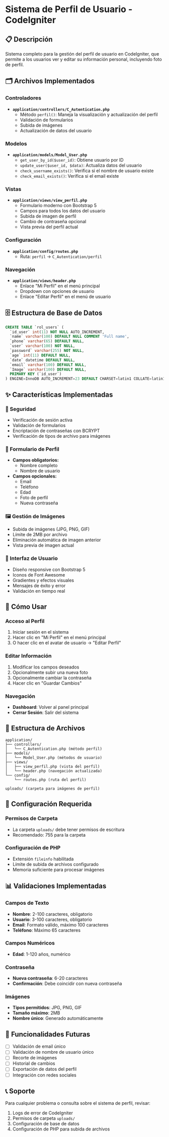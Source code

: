 # Sistema de Perfil de Usuario - CodeIgniter

## 📋 Descripción
Sistema completo para la gestión del perfil de usuario en CodeIgniter, que permite a los usuarios ver y editar su información personal, incluyendo foto de perfil.

## 🗂️ Archivos Implementados

### Controladores
- **`application/controllers/C_Autentication.php`**
  - Método `perfil()`: Maneja la visualización y actualización del perfil
  - Validación de formularios
  - Subida de imágenes
  - Actualización de datos del usuario

### Modelos
- **`application/models/Model_User.php`**
  - `get_user_by_id($user_id)`: Obtiene usuario por ID
  - `update_user($user_id, $data)`: Actualiza datos del usuario
  - `check_username_exists()`: Verifica si el nombre de usuario existe
  - `check_email_exists()`: Verifica si el email existe

### Vistas
- **`application/views/view_perfil.php`**
  - Formulario moderno con Bootstrap 5
  - Campos para todos los datos del usuario
  - Subida de imagen de perfil
  - Cambio de contraseña opcional
  - Vista previa del perfil actual

### Configuración
- **`application/config/routes.php`**
  - Ruta: `perfil` → `C_Autentication/perfil`

### Navegación
- **`application/views/header.php`**
  - Enlace "Mi Perfil" en el menú principal
  - Dropdown con opciones de usuario
  - Enlace "Editar Perfil" en el menú de usuario

## 🗄️ Estructura de Base de Datos

```sql
CREATE TABLE `rol_users` (
  `id_user` int(11) NOT NULL AUTO_INCREMENT,
  `name` varchar(100) DEFAULT NULL COMMENT 'Full name',
  `phone` varchar(65) DEFAULT NULL,
  `user` varchar(100) NOT NULL,
  `password` varchar(255) NOT NULL,
  `age` int(11) DEFAULT NULL,
  `date` datetime DEFAULT NULL,
  `email` varchar(100) DEFAULT NULL,
  `Image` varchar(100) DEFAULT NULL,
  PRIMARY KEY (`id_user`)
) ENGINE=InnoDB AUTO_INCREMENT=23 DEFAULT CHARSET=latin1 COLLATE=latin1_swedish_ci;
```

## ✨ Características Implementadas

### 🔐 Seguridad
- Verificación de sesión activa
- Validación de formularios
- Encriptación de contraseñas con BCRYPT
- Verificación de tipos de archivo para imágenes

### 📝 Formulario de Perfil
- **Campos obligatorios:**
  - Nombre completo
  - Nombre de usuario
- **Campos opcionales:**
  - Email
  - Teléfono
  - Edad
  - Foto de perfil
  - Nueva contraseña

### 🖼️ Gestión de Imágenes
- Subida de imágenes (JPG, PNG, GIF)
- Límite de 2MB por archivo
- Eliminación automática de imagen anterior
- Vista previa de imagen actual

### 🎨 Interfaz de Usuario
- Diseño responsive con Bootstrap 5
- Iconos de Font Awesome
- Gradientes y efectos visuales
- Mensajes de éxito y error
- Validación en tiempo real

## 🚀 Cómo Usar

### Acceso al Perfil
1. Iniciar sesión en el sistema
2. Hacer clic en "Mi Perfil" en el menú principal
3. O hacer clic en el avatar de usuario → "Editar Perfil"

### Editar Información
1. Modificar los campos deseados
2. Opcionalmente subir una nueva foto
3. Opcionalmente cambiar la contraseña
4. Hacer clic en "Guardar Cambios"

### Navegación
- **Dashboard**: Volver al panel principal
- **Cerrar Sesión**: Salir del sistema

## 📁 Estructura de Archivos

```
application/
├── controllers/
│   └── C_Autentication.php (método perfil)
├── models/
│   └── Model_User.php (métodos de usuario)
├── views/
│   ├── view_perfil.php (vista del perfil)
│   └── header.php (navegación actualizada)
└── config/
    └── routes.php (ruta del perfil)

uploads/ (carpeta para imágenes de perfil)
```

## 🔧 Configuración Requerida

### Permisos de Carpeta
- La carpeta `uploads/` debe tener permisos de escritura
- Recomendado: 755 para la carpeta

### Configuración de PHP
- Extensión `fileinfo` habilitada
- Límite de subida de archivos configurado
- Memoria suficiente para procesar imágenes

## 📊 Validaciones Implementadas

### Campos de Texto
- **Nombre**: 2-100 caracteres, obligatorio
- **Usuario**: 3-100 caracteres, obligatorio
- **Email**: Formato válido, máximo 100 caracteres
- **Teléfono**: Máximo 65 caracteres

### Campos Numéricos
- **Edad**: 1-120 años, numérico

### Contraseña
- **Nueva contraseña**: 6-20 caracteres
- **Confirmación**: Debe coincidir con nueva contraseña

### Imágenes
- **Tipos permitidos**: JPG, PNG, GIF
- **Tamaño máximo**: 2MB
- **Nombre único**: Generado automáticamente

## 🎯 Funcionalidades Futuras

- [ ] Validación de email único
- [ ] Validación de nombre de usuario único
- [ ] Recorte de imágenes
- [ ] Historial de cambios
- [ ] Exportación de datos del perfil
- [ ] Integración con redes sociales

## 📞 Soporte

Para cualquier problema o consulta sobre el sistema de perfil, revisar:
1. Logs de error de CodeIgniter
2. Permisos de carpeta `uploads/`
3. Configuración de base de datos
4. Configuración de PHP para subida de archivos 
